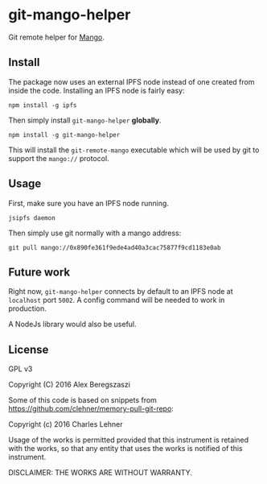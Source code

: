 # git-mango-helper

Git remote helper for [Mango](https://github.com/axic/mango).

## Install

The package now uses an external IPFS node instead of one created from inside the code. Installing an IPFS node is fairly easy:

```
npm install -g ipfs
```

Then simply install `git-mango-helper` **globally**.

```
npm install -g git-mango-helper
```

This will install the `git-remote-mango` executable which will be used by git to support the `mango://` protocol.

## Usage

First, make sure you have an IPFS node running.

```
jsipfs daemon
```

Then simply use git normally with a mango address: 

```
git pull mango://0x890fe361f9ede4ad40a3cac75877f9cd1183e0ab
```

## Future work

Right now, `git-mango-helper` connects by default to an IPFS node at `localhost` port `5002`. A config command will be needed to work in production.

A NodeJs library would also be useful.

## License

GPL v3

Copyright (C) 2016 Alex Beregszaszi


Some of this code is based on snippets from https://github.com/clehner/memory-pull-git-repo:

Copyright (c) 2016 Charles Lehner

Usage of the works is permitted provided that this instrument is retained with the works, so that any entity that uses the works is notified of this instrument.

DISCLAIMER: THE WORKS ARE WITHOUT WARRANTY.
